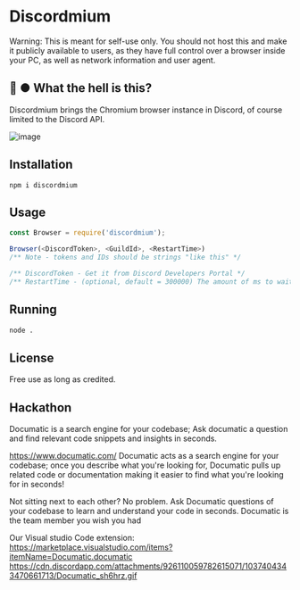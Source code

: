 # Discordmium

Warning: This is meant for self-use only. You should not host this and make it publicly available to users, as they have full control over a browser inside your PC, as well as network information and user agent.

## 🤨 ● What the hell is this?
Discordmium brings the Chromium browser instance in Discord, of course limited to the Discord API.

![image](https://user-images.githubusercontent.com/69168154/210166179-4cda39b1-a191-4dd0-85bd-51b12c670942.png)

## Installation

```shell
npm i discordmium
```

## Usage

```javascript
const Browser = require('discordmium');

Browser(<DiscordToken>, <GuildId>, <RestartTime>)
/** Note - tokens and IDs should be strings "like this" */

/** DiscordToken - Get it from Discord Developers Portal */
/** RestartTime - (optional, default = 300000) The amount of ms to wait to restart the current browser and let other users run the command again */
```

## Running

```bash
node .
```

## License
Free use as long as credited.

## Hackathon
Documatic is a search engine for your codebase; Ask documatic a question and find relevant code snippets and insights in seconds.

https://www.documatic.com/
Documatic acts as a search engine for your codebase; once you describe what you're looking for, Documatic pulls up related code or documentation making it easier to find what you're looking for in seconds!

Not sitting next to each other? No problem. Ask Documatic questions of your codebase to learn and understand your code in seconds. Documatic is the team member you wish you had

Our Visual studio Code extension: https://marketplace.visualstudio.com/items?itemName=Documatic.documatic
https://cdn.discordapp.com/attachments/926110059782615071/1037404343470661713/Documatic_sh6hrz.gif
